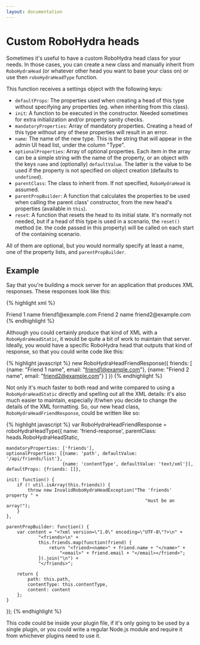 ```yaml
---
layout: documentation
---
```

Custom RoboHydra heads
======================

Sometimes it's useful to have a custom RoboHydra head class for your
needs. In those cases, you can create a new class and manually inherit
from `RoboHydraHead` (or whatever other head you want to base your
class on) or use then `roboHydraHeadType` function.

This function receives a settings object with the following keys:

* `defaultProps`: The properties used when creating a head of this
  type without specifying any properties (eg. when inheriting from
  this class).
* `init`: A function to be executed in the constructor. Needed
  sometimes for extra initialization and/or property sanity checks.
* `mandatoryProperties`: Array of mandatory properties. Creating a
  head of this type without any of these properties will result in an
  error.
* `name`: The name of the new type. This is the string that will
  appear in the admin UI head list, under the column "Type".
* `optionalProperties`: Array of optional properties. Each item in the
  array can be a simple string with the name of the property, or an
  object with the keys `name` and (optionally) `defaultValue`. The
  latter is the value to be used if the property is not specified on
  object creation (defaults to `undefined`).
* `parentClass`: The class to inherit from. If not specified,
  `RoboHydraHead` is assumed.
* `parentPropBuilder`: A function that calculates the properties to be
  used when calling the parent class' constructor, from the new
  head's properties (available in `this`).
* `reset`: A function that resets the head to its initial state. It's
  normally not needed, but if a head of this type is used in a
  scenario, the `reset()` method (ie. the code passed in this
  property) will be called on each start of the containing scenario.

All of them are optional, but you would normally specify at least a
name, one of the property lists, and `parentPropBuilder`.

Example
-------

Say that you're building a mock server for an application that
produces XML responses. These responses look like this:

{% highlight xml %}
<?xml version="1.0" encoding="UTF-8"?>
<friends>
  <friend>
    <name>Friend 1 name</name>
    <email>friend1@example.com</email>
  </friend>
  <friend>
    <name>Friend 2 name</name>
    <email>friend2@example.com</email>
  </friend>
</friends>
{% endhighlight %}

Although you could certainly produce that kind of XML with a
`RoboHydraHeadStatic`, it would be quite a bit of work to maintain
that server. Ideally, you would have a specific RoboHydra head that
outputs that kind of response, so that you could write code like this:

{% highlight javascript %}
new RoboHydraHeadFriendResponse({
    friends: [
        {name: "Friend 1 name",
         email: "friend1@example.com"},
        {name: "Friend 2 name",
         email: "friend2@example.com"}
    ]
})
{% endhighlight %}

Not only it's much faster to both read and write compared to using a
`RoboHydraHeadStatic` directly and spelling out all the XML details:
it's also much easier to maintain, especially if/when you decide to
change the details of the XML formatting. So, our new head class,
`RoboHydraHeadFriendResponse`, could be written like so:

{% highlight javascript %}
var RoboHydraHeadFriendResponse = roboHydraHeadType({
    name: 'friend-response',
    parentClass: heads.RoboHydraHeadStatic,

    mandatoryProperties: ['friends'],
    optionalProperties: [{name: 'path', defaultValue: '/api/friends/list'},
                         {name: 'contentType', defaultValue: 'text/xml'}],
    defaultProps: {friends: []},

    init: function() {
        if (! util.isArray(this.friends)) {
            throw new InvalidRoboHydraHeadException("The 'friends' property " +
                                                        "must be an array!");
        }
    },

    parentPropBuilder: function() {
        var content = "<?xml version=\"1.0\" encoding=\"UTF-8\"?>\n" +
                "<friends>\n" +
                this.friends.map(function(friend) {
                    return "<friend><name>" + friend.name + "</name>" +
                        "<email>" + friend.email + "</email></friend>";
                }).join("\n") +
                "</friends>";

        return {
            path: this.path,
            contentType: this.contentType,
            content: content
        };
    }
});
{% endhighlight %}

This code could be inside your plugin file, if it's only going to be
used by a single plugin, or you could write a regular Node.js module
and require it from whichever plugins need to use it.
